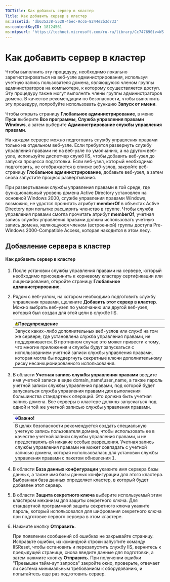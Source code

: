 ```yaml
---
TOCTitle: Как добавить сервер в кластер
Title: Как добавить сервер в кластер
ms:assetid: 'db635238-5528-4bec-9cc6-8244e2b3d733'
ms:contentKeyID: 18124561
ms:mtpsurl: 'https://technet.microsoft.com/ru-ru/library/Cc747690(v=WS.10)'
---
```


Как добавить сервер в кластер
=============================

Чтобы выполнить эту процедуру, необходимо локально зарегистрироваться на веб-узле администрирования, используя учетную запись пользователя домена, являющуюся членом группы администраторов на компьютере, к которому осуществляется доступ. Эту процедуру также могут выполнять члены группы администраторов домена. В качестве рекомендации по безопасности, чтобы выполнить эту процедуру, попробуйте использовать функцию **Запуск от имени**.

Чтобы открыть страницу **Глобальное администрирование**, в меню **Пуск** выберите **Все программы**, **Служба управления правами Windows**, а затем выберите **Администрирование службы управления правами**.

На каждом сервере можно подготовить службу управления правами только на отдельном веб-узле. Если требуется развернуть службу управления правами не на веб-узле по умолчанию, а на другом веб-узле, используйте диспетчер служб IIS, чтобы добавить веб-узел до запуска процесса подготовки. Если веб-узел, который необходимо подготовить, не отображается в списке веб-узлов, закройте веб-страницу **Глобальное администрирование**, добавьте веб-узел, а затем снова запустите процесс развертывания.

При развертывании службы управления правами в той среде, где функциональный уровень домена Active Directory установлен на основной Windows 2000, службе управления правами Windows, возможно, не удастся прочитать атрибут **memberOf** в объектах Active Directory при попытке расширить членство в группе. Чтобы служба управления правами смогла прочитать атрибут **memberOf**, учетная запись службы управления правами должна использовать учетную запись домена, являющуюся членом (встроенной) группы доступа Pre-Windows 2000-Compatible Access, которая находится в этом лесу.

Добавление сервера в кластер
----------------------------

#### Как добавить сервер в кластер

1.  После установки службы управления правами на сервере, который необходимо присоединить к корневому кластеру сертификации или лицензирования, откройте страницу **Глобальное администрирование**.

2.  Рядом с веб-узлом, на котором необходимо подготовить службу управления правами, щелкните **Добавить этот сервер в кластер**. Можно выбрать веб-узел по умолчанию или другой веб-узел, который был создан для этой цели в службе IIS.

    | ![](/security-updates/images/Cc747690.Warning(WS.10).gif)Предупреждение                                                                                                                                                                                                                                                                                                                     |
    |--------------------------------------------------------------------------------------------------------------------------------------------------------------------------------------------------------------------------------------------------------------------------------------------------------------------------------------------------------------------------------------------------------|
    | Запуск каких-либо дополнительных веб-узлов или служб на том же сервере, где установлена служба управления правами, не поддерживается. В противном случае это может привести к тому, что многие приложения и службы будут запускаться с использованием учетной записи службы управления правами, которая могла бы подвергнуть секретные ключи дополнительному риску несанкционированного использования. |

3.  В области **Учетная запись службы управления правами** введите имя учетной записи в виде domain\_name\\user\_name, а также пароль учетной записи службы управления правами, под которой будет запускаться служба управления правами для выполнения большинства стандартных операций. Это должна быть учетная запись домена. Все серверы в кластере должны запускаться под одной и той же учетной записью службы управления правами.

    | ![](/security-updates/images/Cc747690.Important(WS.10).gif)Важно!                                                                                                                                                                                                                                                                                                                        |
    |-----------------------------------------------------------------------------------------------------------------------------------------------------------------------------------------------------------------------------------------------------------------------------------------------------------------------------------------------------------------------------------------------------|
    | В целях безопасности рекомендуется создать специальную учетную запись пользователя домена, чтобы использовать ее в качестве учетной записи службы управления правами, и не предоставлять ей никакие особые разрешения. Учетная запись службы управления правами не может совпадать с учетной записью домена, которая использовалась для установки службы управления правами с пакетом обновления 1. |

4.  В области **База данных конфигурации** укажите имя сервера базы данных, а также имя базы данных конфигурации для этого кластера. Выбранная база данных определяет кластер, в который будет добавлен этот сервер.

5.  В области **Защита секретного ключа** выберите используемый этим кластером механизм для защиты секретного ключа. Для стандартной программной защиты секретного ключа укажите пароль, который использовался для шифрования секретного ключа при подготовке первого сервера в этом кластере.

6.  Нажмите кнопку **Отправить**.

    При появлении сообщений об ошибках не закрывайте страницу. Исправьте ошибки, из командной строки запустите команду IISReset, чтобы остановить и перезапустить службу IIS, вернитесь к предыдущей странице, снова введите данные для подготовки, а затем нажмите кнопку **Отправить**. При получении ошибки "Превышен тайм-аут запроса" закройте окно, проверьте, отвечает ли система минимальным требованиям к оборудованию, и попытайтесь еще раз подготовить сервер.
